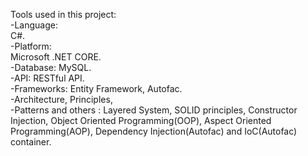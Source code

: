 
Tools used in this project: <br/> 
  -Language: <br/> 
    C#.  <br/> 
  -Platform:  <br/>  Microsoft .NET CORE. <br/>  -Database: MySQL. <br/>  -API: RESTful API. <br/>  -Frameworks: Entity Framework, Autofac.  <br/> -Architecture, Principles, <br/> -Patterns and others : Layered System, SOLID principles, Constructor Injection, Object Oriented Programming(OOP), Aspect Oriented Programming(AOP), Dependency Injection(Autofac) and IoC(Autofac) container. 
